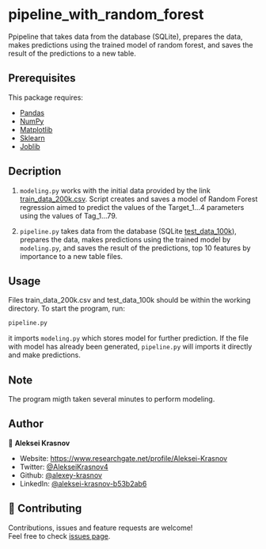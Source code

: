 # pipeline_with_random_forest
Ppipeline that takes data from the database (SQLite), prepares the data, makes predictions using the trained model of random forest, and saves the result of the predictions to a new table.

##  Prerequisites

This package requires:

- [Pandas](https://pandas.pydata.org/pandas-docs/stable/index.html)
- [NumPy](https://docs.scipy.org/doc/numpy/index.html)
- [Matplotlib](https://matplotlib.org/3.5.1/)
- [Sklearn](https://scikit-learn.org/stable/)
- [Joblib](https://joblib.readthedocs.io/en/latest/)

## Decription
1) ```modeling.py``` works with the initial data provided by the link [train_data_200k.csv](https://drive.google.com/file/d/1BGX6cpzauVE6tLAxfTjNYIVOKHU7CrtM/view?usp=sharing). Script creates and saves a model of Random Forest regression aimed to predict the values of the Target_1...4 parameters using the values of Tag_1...79.

2) ```pipeline.py```  takes data from the database (SQLite [test_data_100k](https://drive.google.com/file/d/12QEwrSQt1tCBbYwDCs-hDvMza47IyP2R/view?usp=sharing)), prepares the data, makes predictions using the trained model by ```modeling.py```, and saves the result of the predictions, top 10 features by importance to a new table files.

## Usage
Files train_data_200k.csv and test_data_100k should be within the working directory. To start the program, run:
```sh
pipeline.py
```
it imports ```modeling.py``` which stores model for further prediction. If the file with model has already been generated, ```pipeline.py``` will imports it directly and make predictions.

## Note
The program migth taken several minutes to perform modeling.

## Author

👤 **Aleksei Krasnov**

* Website: https://www.researchgate.net/profile/Aleksei-Krasnov
* Twitter: [@AlekseiKrasnov4](https://twitter.com/AlekseiKrasnov4)
* Github: [@alexey-krasnov](https://github.com/alexey-krasnov)
* LinkedIn: [@aleksei-krasnov-b53b2ab6](https://linkedin.com/in/aleksei-krasnov-b53b2ab6)

## 🤝 Contributing

Contributions, issues and feature requests are welcome!<br />Feel free to check [issues page](https://github.com/alexey-krasnov/random_forest_modeling/issues). 
